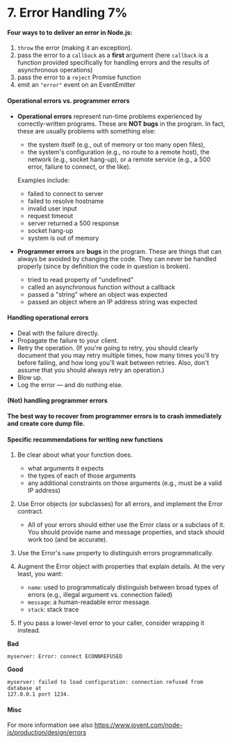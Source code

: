 # 7. Error Handling 7%

#### Four ways to to deliver an error in Node.js:

1. `throw` the error (making it an exception).
2. pass the error to a `callback` as a **first** argument (here `callback` is a function provided specifically for handling errors and the results of asynchronous operations)
3. pass the error to a `reject` Promise function
4. emit an `"error"` event on an EventEmitter

#### Operational errors vs. programmer errors

-   **Operational errors** represent run-time problems experienced by correctly-written programs. These are **NOT bugs** in the program. In fact, these are usually problems with something else:

    -   the system itself (e.g., out of memory or too many open files),
    -   the system's configuration (e.g., no route to a remote host), the network (e.g., socket hang-up), or a remote service (e.g., a 500 error, failure to connect, or the like).

    Examples include:

    -   failed to connect to server
    -   failed to resolve hostname
    -   invalid user input
    -   request timeout
    -   server returned a 500 response
    -   socket hang-up
    -   system is out of memory

-   **Programmer errors** are **bugs** in the program. These are things that can always be avoided by changing the code. They can never be handled properly (since by definition the code in question is broken).
    -   tried to read property of "undefined"
    -   called an asynchronous function without a callback
    -   passed a "string" where an object was expected
    -   passed an object where an IP address string was expected

#### Handling operational errors

-   Deal with the failure directly.
-   Propagate the failure to your client.
-   Retry the operation. (If you're going to retry, you should clearly document that you may retry multiple times, how many times you'll try before failing, and how long you'll wait between retries. Also, don't assume that you should always retry an operation.)
-   Blow up.
-   Log the error — and do nothing else.

#### (Not) handling programmer errors

**The best way to recover from programmer errors is to crash immediately and create core dump file.**

#### Specific recommendations for writing new functions

1. Be clear about what your function does.

    - what arguments it expects
    - the types of each of those arguments
    - any additional constraints on those arguments (e.g., must be a valid IP address)

2. Use Error objects (or subclasses) for all errors, and implement the Error contract.

    - All of your errors should either use the Error class or a subclass of it. You should provide name and message properties, and stack should work too (and be accurate).

3. Use the Error's `name` property to distinguish errors programmatically.
4. Augment the Error object with properties that explain details.
   At the very least, you want:

    - `name`: used to programmaticaly distinguish between broad types of errors (e.g., illegal argument vs. connection failed)
    - `message`: a human-readable error message.
    - `stack`: stack trace

5. If you pass a lower-level error to your caller, consider wrapping it instead.

**Bad**

```
myserver: Error: connect ECONNREFUSED
```

**Good**

```
myserver: failed to load configuration: connection refused from database at
127.0.0.1 port 1234.
```

#### Misc

For more information see also https://www.joyent.com/node-js/production/design/errors
